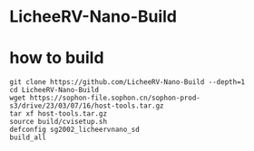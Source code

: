 # LicheeRV-Nano-Build

# how to build

```
git clone https://github.com/LicheeRV-Nano-Build --depth=1
cd LicheeRV-Nano-Build
wget https://sophon-file.sophon.cn/sophon-prod-s3/drive/23/03/07/16/host-tools.tar.gz
tar xf host-tools.tar.gz
source build/cvisetup.sh
defconfig sg2002_licheervnano_sd
build_all
```
